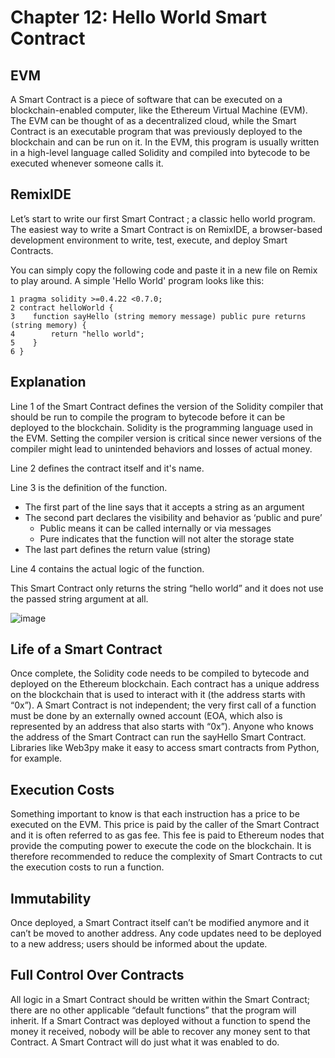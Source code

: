 # Chapter 12: Hello World Smart Contract

## EVM
A Smart Contract is a piece of software that can be executed on a blockchain-enabled computer, like the Ethereum Virtual Machine (EVM).
The EVM can be thought of as a decentralized cloud, while the Smart Contract is an executable program that was previously deployed to the
blockchain and can be run on it. In the EVM, this program is usually written in a high-level language called Solidity and compiled into
bytecode to be executed whenever someone calls it.

## RemixIDE
Let’s start to write our first Smart Contract ; a classic hello world program. The easiest way to write a Smart Contract is on RemixIDE,
a browser-based development environment to write, test, execute, and deploy Smart Contracts.

You can simply copy the following code and paste it in a new file on Remix to play around. A simple 'Hello World' program looks like this:

```
1 pragma solidity >=0.4.22 <0.7.0;
2 contract helloWorld {
3    function sayHello (string memory message) public pure returns (string memory) {
4        return "hello world";
5    }
6 }
```

## Explanation
Line 1 of the Smart Contract defines the version of the Solidity compiler that should be run to compile the program to
bytecode before it can be deployed to the blockchain. Solidity is the programming language used in the EVM.
Setting the compiler version is critical since newer versions of the compiler might lead to unintended behaviors and losses of actual money.

Line 2 defines the contract itself and it's name.

Line 3 is the definition of the function.
- The first part of the line says that it accepts a string as an argument
- The second part declares the visibility and behavior as ‘public and pure’
  - Public means it can be called internally or via messages
  - Pure indicates that the function will not alter the storage state
- The last part defines the return value (string)

Line 4 contains the actual logic of the function.

This Smart Contract only returns the string “hello world” and it does not use the passed string argument at all.

![image](https://user-images.githubusercontent.com/110959584/194821492-51b13ff8-9df6-476f-a43a-90c7e272192a.png)

## Life of a Smart Contract
Once complete, the Solidity code needs to be compiled to bytecode and deployed on the Ethereum blockchain.
Each contract has a unique address on the blockchain that is used to interact with it (the address starts with “0x”).
A Smart Contract is not independent; the very first call of a function must be done by an
externally owned account (EOA, which also is represented by an address that also starts with “0x”).
Anyone who knows the address of the Smart Contract can run the sayHello Smart Contract.
Libraries like Web3py make it easy to access smart contracts from Python, for example.

## Execution Costs
Something important to know is that each instruction has a price to be executed on the EVM.
This price is paid by the caller of the Smart Contract and it is often referred to as gas fee. 
This fee is paid to Ethereum nodes that provide the computing power to execute the code on the blockchain.
It is therefore recommended to reduce the complexity of Smart Contracts to cut the execution costs to run a function.

## Immutability
Once deployed, a Smart Contract itself can’t be modified anymore and it can’t be moved to another address.
Any code updates need to be deployed to a new address; users should be informed about the update.

## Full Control Over Contracts
All logic in a Smart Contract should be written within the Smart Contract; there are no other applicable “default functions” that the program will inherit.
If a Smart Contract was deployed without a function to spend the money it received, nobody will be able to recover any money sent to that Contract.
A Smart Contract will do just what it was enabled to do.
